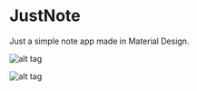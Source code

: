 # JustNote
Just a simple note app made in Material Design.

![alt tag](http://i.imgur.com/EQid070.png)

![alt tag](http://i.imgur.com/UhwF5x6.png)
